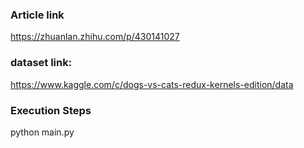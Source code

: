 ### Article link
https://zhuanlan.zhihu.com/p/430141027

### dataset link:
https://www.kaggle.com/c/dogs-vs-cats-redux-kernels-edition/data

### Execution Steps
python main.py


